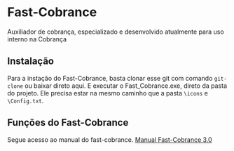 # Fast-Cobrance
Auxiliador de cobrança, especializado e desenvolvido atualmente para uso interno na Cobrança


## Instalação

Para a instação do Fast-Cobrance, basta clonar esse git com comando ``git-clone`` ou baixar direto aqui.
E executar o Fast_Cobrance.exe, direto da pasta do projeto. Ele precisa estar na mesmo caminho que a pasta ``\icons`` e ``\Config.txt``.


## Funções do Fast-Cobrance

Segue acesso ao manual do fast-cobrance.
[Manual Fast-Cobrance 3.0](https://github.com/Alux-Coder/Fast-Cobrance/blob/main/Manual%20Fast%20Cobrance%203.6.pdf)
